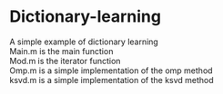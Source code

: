 # Dictionary-learning
A simple example of dictionary learning</br>
Main.m  is the main function</br>
Mod.m is the iterator function</br>
Omp.m is a simple implementation of the omp method</br>
ksvd.m is  a simple implementation of the ksvd method</br>
